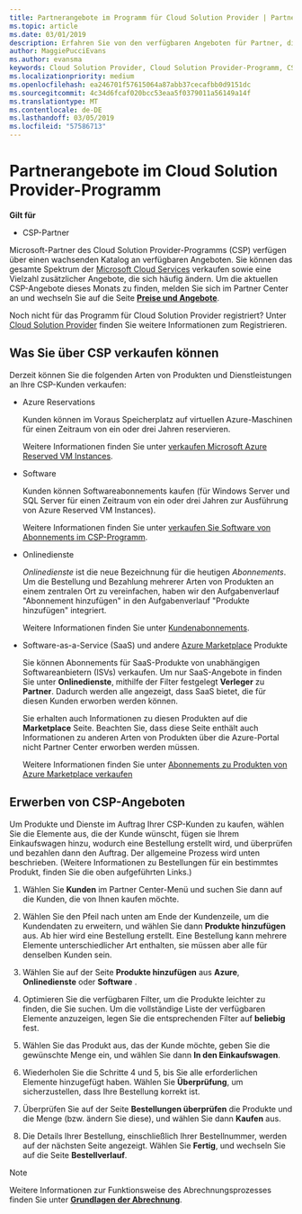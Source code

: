 ```yaml
---
title: Partnerangebote im Programm für Cloud Solution Provider | Partner Center
ms.topic: article
ms.date: 03/01/2019
description: Erfahren Sie von den verfügbaren Angeboten für Partner, die über das Cloud Solution Provider-Programm verkaufen.
author: MaggiePucciEvans
ms.author: evansma
keywords: Cloud Solution Provider, Cloud Solution Provider-Programm, CSP, Produkt hinzufügen, an Kunden verkaufen, Partnerangebote, CSP-Angebote, cloudbasierte Dienste, Azure, Office 365, Dynamics, CSP-Partner, in CSP verkaufen, Azure-RI, Azure Reserved Virtual Machine Instances, Azure Reservations, Onlinedienste, Abonnementsoftware, AHUB, SQL Server auf Azure, Windows Server auf Azure, Kundenabonnements
ms.localizationpriority: medium
ms.openlocfilehash: ea246701f57615064a87abb37cecafbb0d9151dc
ms.sourcegitcommit: 4c34d6fcaf020bcc53eaa5f0379011a56149a14f
ms.translationtype: MT
ms.contentlocale: de-DE
ms.lasthandoff: 03/05/2019
ms.locfileid: "57586713"
---
```

# <a name="partner-offers-in-the-cloud-solution-provider-program"></a>Partnerangebote im Cloud Solution Provider-Programm 

**Gilt für**

-  CSP-Partner

Microsoft-Partner des Cloud Solution Provider-Programms (CSP) verfügen über einen wachsenden Katalog an verfügbaren Angeboten. Sie können das gesamte Spektrum der [Microsoft Cloud Services](https://partner.microsoft.com/cloud-solution-provider/products-and-services) verkaufen sowie eine Vielzahl zusätzlicher Angebote, die sich häufig ändern. Um die aktuellen CSP-Angebote dieses Monats zu finden, melden Sie sich im Partner Center an und wechseln Sie auf die Seite [**Preise und Angebote**](https://partnercenter.microsoft.com/pcv/sales).  

Noch nicht für das Programm für Cloud Solution Provider registriert? Unter [Cloud Solution Provider](https://partner.microsoft.com/cloud-solution-provider) finden Sie weitere Informationen zum Registrieren. 

## <a name="what-you-can-sell-through-csp"></a>Was Sie über CSP verkaufen können

Derzeit können Sie die folgenden Arten von Produkten und Dienstleistungen an Ihre CSP-Kunden verkaufen:

- Azure Reservations<br> 

    Kunden können im Voraus Speicherplatz auf virtuellen Azure-Maschinen für einen Zeitraum von ein oder drei Jahren reservieren.<br>
    
    Weitere Informationen finden Sie unter [verkaufen Microsoft Azure Reserved VM Instances](azure-reservations.md).

- Software<br>

    Kunden können Softwareabonnements kaufen (für Windows Server und SQL Server für einen Zeitraum von ein oder drei Jahren zur Ausführung von Azure Reserved VM Instances).<br>
 
    Weitere Informationen finden Sie unter [verkaufen Sie Software von Abonnements im CSP-Programm](csp-software-subscriptions.md).  

- Onlinedienste<br>

    *Onlinedienste* ist die neue Bezeichnung für die heutigen *Abonnements*. Um die Bestellung und Bezahlung mehrerer Arten von Produkten an einem zentralen Ort zu vereinfachen, haben wir den Aufgabenverlauf "Abonnement hinzufügen" in den Aufgabenverlauf "Produkte hinzufügen" integriert.<br>
    
    Weitere Informationen finden Sie unter [Kundenabonnements](customer-subscriptions.md).

- Software-as-a-Service (SaaS) und andere [Azure Marketplace](https://azuremarketplace.microsoft.com/marketplace) Produkte<br>

    Sie können Abonnements für SaaS-Produkte von unabhängigen Softwareanbietern (ISVs) verkaufen. Um nur SaaS-Angebote in finden Sie unter **Onlinedienste**, mithilfe der Filter festgelegt **Verleger** zu **Partner**. Dadurch werden alle angezeigt, dass SaaS bietet, die für diesen Kunden erworben werden können.<br>
    
    Sie erhalten auch Informationen zu diesen Produkten auf die **Marketplace** Seite. Beachten Sie, dass diese Seite enthält auch Informationen zu anderen Arten von Produkten über die Azure-Portal nicht Partner Center erworben werden müssen.<br>

    Weitere Informationen finden Sie unter [Abonnements zu Produkten von Azure Marketplace verkaufen](sell-marketplace-products.md)


## <a name="buy-csp-offers"></a>Erwerben von CSP-Angeboten

Um Produkte und Dienste im Auftrag Ihrer CSP-Kunden zu kaufen, wählen Sie die Elemente aus, die der Kunde wünscht, fügen sie Ihrem Einkaufswagen hinzu, wodurch eine Bestellung erstellt wird, und überprüfen und bezahlen dann den Auftrag. Der allgemeine Prozess wird unten beschrieben. (Weitere Informationen zu Bestellungen für ein bestimmtes Produkt, finden Sie die oben aufgeführten Links.)

1. Wählen Sie **Kunden** im Partner Center-Menü und suchen Sie dann auf die Kunden, die von Ihnen kaufen möchte. 

2. Wählen Sie den Pfeil nach unten am Ende der Kundenzeile, um die Kundendaten zu erweitern, und wählen Sie dann **Produkte hinzufügen** aus. Ab hier wird eine Bestellung erstellt. Eine Bestellung kann mehrere Elemente unterschiedlicher Art enthalten, sie müssen aber alle für denselben Kunden sein.

3. Wählen Sie auf der Seite **Produkte hinzufügen** aus **Azure**, **Onlinedienste** oder **Software** .

4. Optimieren Sie die verfügbaren Filter, um die Produkte leichter zu finden, die Sie suchen. Um die vollständige Liste der verfügbaren Elemente anzuzeigen, legen Sie die entsprechenden Filter auf **beliebig** fest. 

5. Wählen Sie das Produkt aus, das der Kunde möchte, geben Sie die gewünschte Menge ein, und wählen Sie dann **In den Einkaufswagen**.

6. Wiederholen Sie die Schritte 4 und 5, bis Sie alle erforderlichen Elemente hinzugefügt haben. Wählen Sie **Überprüfung**, um sicherzustellen, dass Ihre Bestellung korrekt ist.  

7. Überprüfen Sie auf der Seite **Bestellungen überprüfen** die Produkte und die Menge (bzw. ändern Sie diese), und wählen Sie dann **Kaufen** aus. 

8. Die Details Ihrer Bestellung, einschließlich Ihrer Bestellnummer, werden auf der nächsten Seite angezeigt. Wählen Sie **Fertig**, und wechseln Sie auf die Seite **Bestellverlauf**. 

> [!NOTE]
> Weitere Informationen zur Funktionsweise des Abrechnungsprozesses finden Sie unter [ **Grundlagen der Abrechnung**](https://docs.microsoft.com/en-us/partner-center/billing-basics).


